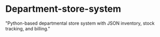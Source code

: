 # Department-store-system
"Python-based departmental store system with JSON inventory, stock tracking, and billing."
